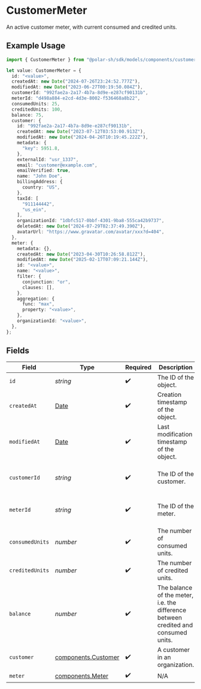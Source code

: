# CustomerMeter

An active customer meter, with current consumed and credited units.

## Example Usage

```typescript
import { CustomerMeter } from "@polar-sh/sdk/models/components/customermeter.js";

let value: CustomerMeter = {
  id: "<value>",
  createdAt: new Date("2024-07-26T23:24:52.777Z"),
  modifiedAt: new Date("2023-06-27T00:19:50.084Z"),
  customerId: "992fae2a-2a17-4b7a-8d9e-e287cf90131b",
  meterId: "d498a884-e2cd-4d3e-8002-f536468a8b22",
  consumedUnits: 25,
  creditedUnits: 100,
  balance: 75,
  customer: {
    id: "992fae2a-2a17-4b7a-8d9e-e287cf90131b",
    createdAt: new Date("2023-07-12T03:53:00.913Z"),
    modifiedAt: new Date("2024-04-26T10:19:45.222Z"),
    metadata: {
      "key": 5951.8,
    },
    externalId: "usr_1337",
    email: "customer@example.com",
    emailVerified: true,
    name: "John Doe",
    billingAddress: {
      country: "US",
    },
    taxId: [
      "911144442",
      "us_ein",
    ],
    organizationId: "1dbfc517-0bbf-4301-9ba8-555ca42b9737",
    deletedAt: new Date("2024-07-29T02:37:49.390Z"),
    avatarUrl: "https://www.gravatar.com/avatar/xxx?d=404",
  },
  meter: {
    metadata: {},
    createdAt: new Date("2023-04-30T10:26:58.812Z"),
    modifiedAt: new Date("2025-02-17T07:09:21.144Z"),
    id: "<value>",
    name: "<value>",
    filter: {
      conjunction: "or",
      clauses: [],
    },
    aggregation: {
      func: "max",
      property: "<value>",
    },
    organizationId: "<value>",
  },
};
```

## Fields

| Field                                                                                         | Type                                                                                          | Required                                                                                      | Description                                                                                   | Example                                                                                       |
| --------------------------------------------------------------------------------------------- | --------------------------------------------------------------------------------------------- | --------------------------------------------------------------------------------------------- | --------------------------------------------------------------------------------------------- | --------------------------------------------------------------------------------------------- |
| `id`                                                                                          | *string*                                                                                      | :heavy_check_mark:                                                                            | The ID of the object.                                                                         |                                                                                               |
| `createdAt`                                                                                   | [Date](https://developer.mozilla.org/en-US/docs/Web/JavaScript/Reference/Global_Objects/Date) | :heavy_check_mark:                                                                            | Creation timestamp of the object.                                                             |                                                                                               |
| `modifiedAt`                                                                                  | [Date](https://developer.mozilla.org/en-US/docs/Web/JavaScript/Reference/Global_Objects/Date) | :heavy_check_mark:                                                                            | Last modification timestamp of the object.                                                    |                                                                                               |
| `customerId`                                                                                  | *string*                                                                                      | :heavy_check_mark:                                                                            | The ID of the customer.                                                                       | 992fae2a-2a17-4b7a-8d9e-e287cf90131b                                                          |
| `meterId`                                                                                     | *string*                                                                                      | :heavy_check_mark:                                                                            | The ID of the meter.                                                                          | d498a884-e2cd-4d3e-8002-f536468a8b22                                                          |
| `consumedUnits`                                                                               | *number*                                                                                      | :heavy_check_mark:                                                                            | The number of consumed units.                                                                 | 25                                                                                            |
| `creditedUnits`                                                                               | *number*                                                                                      | :heavy_check_mark:                                                                            | The number of credited units.                                                                 | 100                                                                                           |
| `balance`                                                                                     | *number*                                                                                      | :heavy_check_mark:                                                                            | The balance of the meter, i.e. the difference between credited and consumed units.            | 75                                                                                            |
| `customer`                                                                                    | [components.Customer](../../models/components/customer.md)                                    | :heavy_check_mark:                                                                            | A customer in an organization.                                                                |                                                                                               |
| `meter`                                                                                       | [components.Meter](../../models/components/meter.md)                                          | :heavy_check_mark:                                                                            | N/A                                                                                           |                                                                                               |